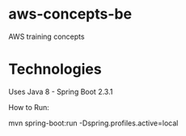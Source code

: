 # aws-concepts-be
AWS training concepts

# Technologies
Uses Java 8 - Spring Boot 2.3.1 

How to Run:

mvn spring-boot:run -Dspring.profiles.active=local